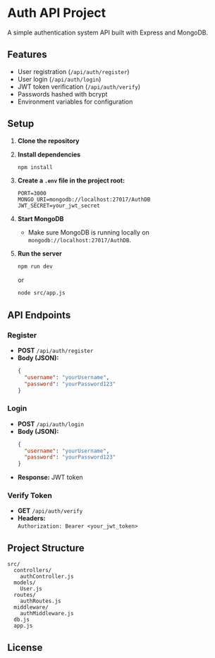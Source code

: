 # Auth API Project

A simple authentication system API built with Express and MongoDB.

## Features

- User registration (`/api/auth/register`)
- User login (`/api/auth/login`)
- JWT token verification (`/api/auth/verify`)
- Passwords hashed with bcrypt
- Environment variables for configuration

## Setup

1. **Clone the repository**

2. **Install dependencies**
   ```sh
   npm install
   ```

3. **Create a `.env` file in the project root:**
   ```
   PORT=3000
   MONGO_URI=mongodb://localhost:27017/AuthDB
   JWT_SECRET=your_jwt_secret
   ```

4. **Start MongoDB**
   - Make sure MongoDB is running locally on `mongodb://localhost:27017/AuthDB`.

5. **Run the server**
   ```sh
   npm run dev
   ```
   or
   ```sh
   node src/app.js
   ```

## API Endpoints

### Register

- **POST** `/api/auth/register`
- **Body (JSON):**
  ```json
  {
    "username": "yourUsername",
    "password": "yourPassword123"
  }
  ```

### Login

- **POST** `/api/auth/login`
- **Body (JSON):**
  ```json
  {
    "username": "yourUsername",
    "password": "yourPassword123"
  }
  ```
- **Response:** JWT token

### Verify Token

- **GET** `/api/auth/verify`
- **Headers:**  
  `Authorization: Bearer <your_jwt_token>`

## Project Structure

```
src/
  controllers/
    authController.js
  models/
    User.js
  routes/
    authRoutes.js
  middleware/
    authMiddleware.js
  db.js
  app.js
```

## License
